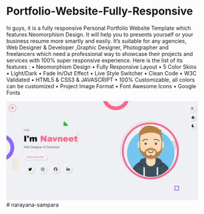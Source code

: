 # Portfolio-Website-Fully-Responsive
hi guys, it is a fully responsive Personal Portfolio Website Template which features Neomorphism Design.
It will help you to presents yourself or your business resume more smartly and easily. It’s suitable  for any agencies, 
Web  Designer &amp; Developer ,Graphic Designer, Photographer and freelancers which need a professional way to showcase their 
projects and services with 100% super responsive experience.  Here is the list of its features : 
• Neomorphism Design 
• Fully Responsive Layout 
• 5 Color Skins
• Light/Dark • Fade In/Out Effect 
• Live Style Switcher
• Clean Code 
• W3C Validated 
• HTML5 &amp; CSS3 &amp; JAVASCRIPT
• 100% Customizable, all colors can be customized 
• Project Image Format 
• Font Awesome Icons
• Google Fonts


![alt text](https://github.com/neet18101/Portfolio-Website-Fully-Responsive/blob/master/screencapture-neet18101-epizy-2021-12-27-11_31_32.png)
#   n a r a y a n a - s a m p a r a 
 
 